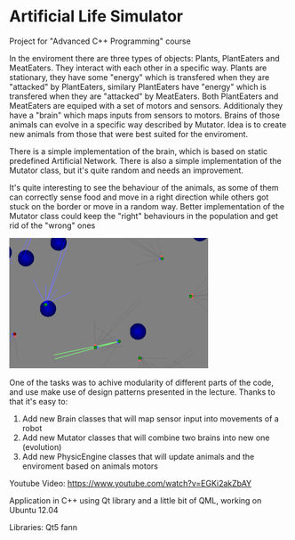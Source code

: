 Artificial Life Simulator
======================

Project for "Advanced C++ Programming" course

In the enviroment there are three types of objects: Plants, PlantEaters and MeatEaters. 
They interact with each other in a specific way. Plants are stationary, they have some 
"energy" which is transfered when they are "attacked" by PlantEaters, similary PlantEaters
have "energy" which is transfered when they are "attacked" by MeatEaters. Both PlantEaters 
and MeatEaters are equiped with a set of motors and sensors. Additionaly they have a "brain" 
which maps inputs from sensors to motors. Brains of those animals can evolve in a specific way
described by Mutator. Idea is to create new animals from those that were best suited for the 
enviroment.

There is a simple implementation of the brain, which is based on static predefined Artificial Network.
There is also a simple implementation of the Mutator class, but it's quite random and needs an improvement. 

It's quite interesting to see the behaviour of the animals, as some of them can correctly sense food and 
move in a right direction while others got stuck on the border or move in a random way. Better implementation
of the Mutator class could keep the "right" behaviours in the population and get rid of the "wrong" ones

![alt tag](https://github.com/PatrykChrabaszcz/ArtificialLifeSimulator/blob/master/Pictures/Window.jpg)

One of the tasks was to achive modularity of different parts of the code, and use make use of design patterns 
presented in the lecture. Thanks to that it's easy to:
1. Add new Brain classes that will map sensor input into movements of a robot 
2. Add new Mutator classes that will combine two brains into new one (evolution)
3. Add new PhysicEngine classes that will update animals and the enviroment based on animals motors 


Youtube Video: https://www.youtube.com/watch?v=EGKi2akZbAY

Application in C++ using Qt library and a little bit of QML, working on  Ubuntu 12.04

Libraries:
Qt5
fann 
